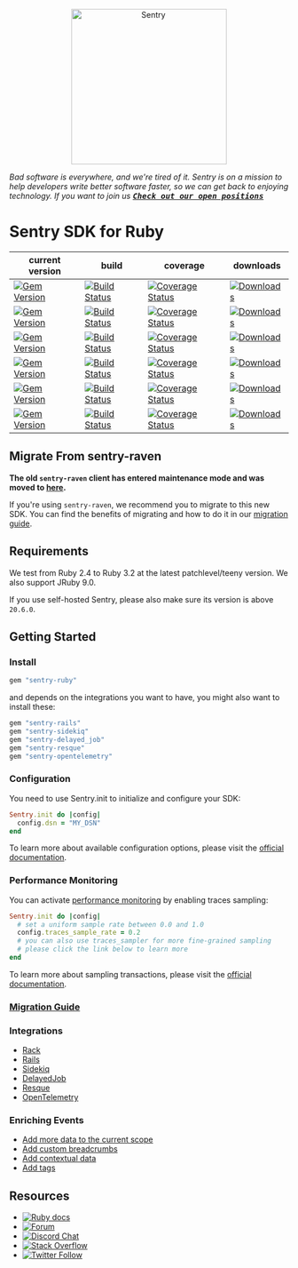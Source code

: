 <p align="center">
  <a href="https://sentry.io/?utm_source=github&utm_medium=logo" target="_blank">
    <picture>
      <source srcset="https://sentry-brand.storage.googleapis.com/sentry-logo-white.png" media="(prefers-color-scheme: dark)" />
      <source srcset="https://sentry-brand.storage.googleapis.com/sentry-logo-black.png" media="(prefers-color-scheme: light), (prefers-color-scheme: no-preference)" />
      <img src="https://sentry-brand.storage.googleapis.com/sentry-logo-black.png" alt="Sentry" width="280">
    </picture>
  </a>
</p>

_Bad software is everywhere, and we're tired of it. Sentry is on a mission to help developers write better software faster, so we can get back to enjoying technology. If you want to join us [<kbd>**Check out our open positions**</kbd>](https://sentry.io/careers/)_

Sentry SDK for Ruby
===========

| current version                                                                                                                                | build                                                                                                                                                                                                           | coverage                                                                                                                                                           | downloads                                                                                                               |
| ---                                                                                                                                            | -----                                                                                                                                                                                                           | --------                                                                                                                                                           | ---------                                                                                                               |
| [![Gem Version](https://img.shields.io/gem/v/sentry-ruby?label=sentry-ruby)](https://rubygems.org/gems/sentry-ruby)                            | [![Build Status](https://github.com/getsentry/sentry-ruby/actions/workflows/sentry_ruby_test.yml/badge.svg)](https://github.com/getsentry/sentry-ruby/actions/workflows/sentry_ruby_test.yml)                   | [![Coverage Status](https://img.shields.io/codecov/c/github/getsentry/sentry-ruby/master?logo=codecov)](https://codecov.io/gh/getsentry/sentry-ruby/branch/master) | [![Downloads](https://img.shields.io/gem/dt/sentry-ruby.svg)](https://rubygems.org/gems/sentry-ruby/)                   |
| [![Gem Version](https://img.shields.io/gem/v/sentry-rails?label=sentry-rails)](https://rubygems.org/gems/sentry-rails)                         | [![Build Status](https://github.com/getsentry/sentry-ruby/actions/workflows/sentry_rails_test.yml/badge.svg)](https://github.com/getsentry/sentry-ruby/actions/workflows/sentry_rails_test.yml)                 | [![Coverage Status](https://img.shields.io/codecov/c/github/getsentry/sentry-ruby/master?logo=codecov)](https://codecov.io/gh/getsentry/sentry-ruby/branch/master) | [![Downloads](https://img.shields.io/gem/dt/sentry-rails.svg)](https://rubygems.org/gems/sentry-rails/)                 |
| [![Gem Version](https://img.shields.io/gem/v/sentry-sidekiq?label=sentry-sidekiq)](https://rubygems.org/gems/sentry-sidekiq)                   | [![Build Status](https://github.com/getsentry/sentry-ruby/actions/workflows/sentry_sidekiq_test.yml/badge.svg)](https://github.com/getsentry/sentry-ruby/actions/workflows/sentry_sidekiq_test.yml)             | [![Coverage Status](https://img.shields.io/codecov/c/github/getsentry/sentry-ruby/master?logo=codecov)](https://codecov.io/gh/getsentry/sentry-ruby/branch/master) | [![Downloads](https://img.shields.io/gem/dt/sentry-sidekiq.svg)](https://rubygems.org/gems/sentry-sidekiq/)             |
| [![Gem Version](https://img.shields.io/gem/v/sentry-delayed_job?label=sentry-delayed_job)](https://rubygems.org/gems/sentry-delayed_job)       | [![Build Status](https://github.com/getsentry/sentry-ruby/actions/workflows/sentry_delayed_job_test.yml/badge.svg)](https://github.com/getsentry/sentry-ruby/actions/workflows/sentry_delayed_job_test.yml)     | [![Coverage Status](https://img.shields.io/codecov/c/github/getsentry/sentry-ruby/master?logo=codecov)](https://codecov.io/gh/getsentry/sentry-ruby/branch/master) | [![Downloads](https://img.shields.io/gem/dt/sentry-delayed_job.svg)](https://rubygems.org/gems/sentry-delayed_job/)     |
| [![Gem Version](https://img.shields.io/gem/v/sentry-resque?label=sentry-resque)](https://rubygems.org/gems/sentry-resque)                      | [![Build Status](https://github.com/getsentry/sentry-ruby/actions/workflows/sentry_resque_test.yml/badge.svg)](https://github.com/getsentry/sentry-ruby/actions/workflows/sentry_resque_test.yml)               | [![Coverage Status](https://img.shields.io/codecov/c/github/getsentry/sentry-ruby/master?logo=codecov)](https://codecov.io/gh/getsentry/sentry-ruby/branch/master) | [![Downloads](https://img.shields.io/gem/dt/sentry-resque.svg)](https://rubygems.org/gems/sentry-resque/)               |
| [![Gem Version](https://img.shields.io/gem/v/sentry-opentelemetry?label=sentry-opentelemetry)](https://rubygems.org/gems/sentry-opentelemetry) | [![Build Status](https://github.com/getsentry/sentry-ruby/actions/workflows/sentry_opentelemetry_test.yml/badge.svg)](https://github.com/getsentry/sentry-ruby/actions/workflows/sentry_opentelemetry_test.yml) | [![Coverage Status](https://img.shields.io/codecov/c/github/getsentry/sentry-ruby/master?logo=codecov)](https://codecov.io/gh/getsentry/sentry-ruby/branch/master) | [![Downloads](https://img.shields.io/gem/dt/sentry-opentelemetry.svg)](https://rubygems.org/gems/sentry-opentelemetry/) |




## Migrate From sentry-raven

**The old `sentry-raven` client has entered maintenance mode and was moved to [here](https://github.com/getsentry/sentry-ruby/tree/master/sentry-raven).**

If you're using `sentry-raven`, we recommend you to migrate to this new SDK. You can find the benefits of migrating and how to do it in our [migration guide](https://docs.sentry.io/platforms/ruby/migration/).

## Requirements

We test from Ruby 2.4 to Ruby 3.2 at the latest patchlevel/teeny version. We also support JRuby 9.0.

If you use self-hosted Sentry, please also make sure its version is above `20.6.0`.

## Getting Started

### Install

```ruby
gem "sentry-ruby"
```

and depends on the integrations you want to have, you might also want to install these:

```ruby
gem "sentry-rails"
gem "sentry-sidekiq"
gem "sentry-delayed_job"
gem "sentry-resque"
gem "sentry-opentelemetry"
```

### Configuration

You need to use Sentry.init to initialize and configure your SDK:
```ruby
Sentry.init do |config|
  config.dsn = "MY_DSN"
end
```

To learn more about available configuration options, please visit the [official documentation](https://docs.sentry.io/platforms/ruby/configuration/options/).

### Performance Monitoring

You can activate [performance monitoring](https://docs.sentry.io/platforms/ruby/performance) by enabling traces sampling:

```ruby
Sentry.init do |config|
  # set a uniform sample rate between 0.0 and 1.0
  config.traces_sample_rate = 0.2
  # you can also use traces_sampler for more fine-grained sampling
  # please click the link below to learn more
end
```

To learn more about sampling transactions, please visit the [official documentation](https://docs.sentry.io/platforms/ruby/configuration/sampling/#configuring-the-transaction-sample-rate).

### [Migration Guide](https://docs.sentry.io/platforms/ruby/migration/)

### Integrations

- [Rack](https://docs.sentry.io/platforms/ruby/guides/rack/)
- [Rails](https://docs.sentry.io/platforms/ruby/guides/rails/)
- [Sidekiq](https://docs.sentry.io/platforms/ruby/guides/sidekiq/)
- [DelayedJob](https://docs.sentry.io/platforms/ruby/guides/delayed_job/)
- [Resque](https://docs.sentry.io/platforms/ruby/guides/resque/)
- [OpenTelemetry](https://docs.sentry.io/platforms/ruby/performance/instrumentation/opentelemetry/)

### Enriching Events

- [Add more data to the current scope](https://docs.sentry.io/platforms/ruby/guides/rack/enriching-events/scopes/)
- [Add custom breadcrumbs](https://docs.sentry.io/platforms/ruby/guides/rack/enriching-events/breadcrumbs/)
- [Add contextual data](https://docs.sentry.io/platforms/ruby/guides/rack/enriching-events/context/)
- [Add tags](https://docs.sentry.io/platforms/ruby/guides/rack/enriching-events/tags/)

## Resources

* [![Ruby docs](https://img.shields.io/badge/documentation-sentry.io-green.svg?label=ruby%20docs)](https://docs.sentry.io/platforms/ruby/)
* [![Forum](https://img.shields.io/badge/forum-sentry-green.svg)](https://forum.sentry.io/c/sdks)
* [![Discord Chat](https://img.shields.io/discord/621778831602221064?logo=discord&logoColor=ffffff&color=7389D8)](https://discord.gg/PXa5Apfe7K)  
* [![Stack Overflow](https://img.shields.io/badge/stack%20overflow-sentry-green.svg)](https://stackoverflow.com/questions/tagged/sentry)
* [![Twitter Follow](https://img.shields.io/twitter/follow/getsentry?label=getsentry&style=social)](https://twitter.com/intent/follow?screen_name=getsentry)
